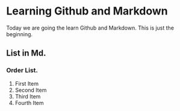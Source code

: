 # Learning Github and Markdown
Today we are going the learn Github and Markdown.
This is just the beginning.

## List in Md.

### Order List.
1. First Item
2. Second Item
3. Third Item
4. Fourth Item
